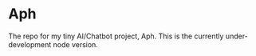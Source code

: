 # Aph
The repo for my tiny AI/Chatbot project, Aph. This is the currently under-development node version.
